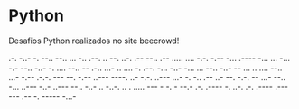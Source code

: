 # Python
Desafios Python realizados no site beecrowd!

.-. -..- -. --.. --.. ... -.. .--. .. --. ..-. .-- --.. .-- ..... .... -.-. -.-- -... .---- -... ... -... -.- --.. -..- -. .... --.. -- .-.. ...- .. .... -. .--. -... -..- -... ... --.. -..- -- ... .. .... --.. ...- -.-- .-.-. --- --. -.-- ..--- ----. ..- -.-. ..--- ...- -. -.. .-- ..- --. -.-. -- ...- --.. -... ..--- -..- ..--- --.. -..- .. -..-. .. . ..... --- - -. - --.- .-. .---- -. ..-. .-. .---- .--- --- .-- -. ----- -...-
